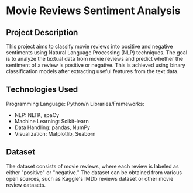 # Movie Reviews Sentiment Analysis
## Project Description
This project aims to classify movie reviews into positive and negative sentiments using Natural Language Processing (NLP) techniques. The goal is to analyze the textual data from movie reviews and predict whether the sentiment of a review is positive or negative. This is achieved using binary classification models after extracting useful features from the text data.

## Technologies Used
Programming Language: Python/n
Libraries/Frameworks:
* NLP: NLTK, spaCy
* Machine Learning: Scikit-learn
* Data Handling: pandas, NumPy
* Visualization: Matplotlib, Seaborn

## Dataset
The dataset consists of movie reviews, where each review is labeled as either "positive" or "negative." The dataset can be obtained from various open sources, such as Kaggle's IMDb reviews dataset or other movie review datasets.
